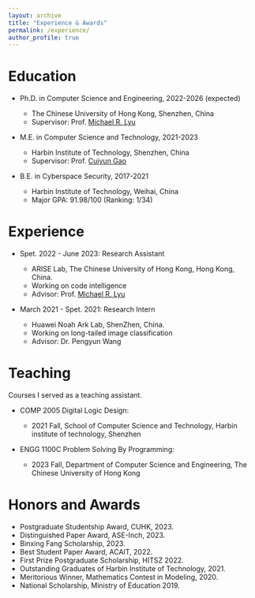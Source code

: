 ```yaml
---
layout: archive
title: "Experience & Awards"
permalink: /experience/
author_profile: true
---
```



Education
======
* Ph.D. in Computer Science and Engineering, 2022-2026 (expected)
  * The Chinese University of Hong Kong, Shenzhen, China
  * Supervisor: Prof. [Michael R. Lyu](http://www.cse.cuhk.edu.hk/lyu/home)
  
* M.E. in Computer Science and Technology, 2021-2023
  * Harbin Institute of Technology, Shenzhen, China
  * Supervisor: Prof. [Cuiyun Gao](https://cuiyungao.github.io/)

* B.E. in Cyberspace Security, 2017-2021
  * Harbin Institute of Technology, Weihai, China
  * Major GPA: 91.98/100 (Ranking: 1/34)

Experience
======


* Spet. 2022 - June 2023: Research Assistant
  * ARISE Lab, The Chinese University of Hong Kong, Hong Kong, China.
  * Working on code intelligence
  * Advisor: Prof. [Michael R. Lyu](http://www.cse.cuhk.edu.hk/lyu/home)

* March 2021 - Spet. 2021: Research Intern
  * Huawei Noah Ark Lab, ShenZhen, China.
  * Working on long-tailed image classification
  * Advisor: Dr. Pengyun Wang


# Teaching
Courses I served as a teaching assistant.  
- COMP 2005 Digital Logic Design:
  - 2021 Fall, School of Computer Science and Technology, Harbin institute of technology, Shenzhen

- ENGG 1100C Problem Solving By Programming:
  - 2023 Fall, Department of Computer Science and Engineering, The Chinese University of Hong Kong  

<div style='display: none'>
# Academic service

- Journal reviewer (With Prof. Cuiyun Gao):
  - TOSEM, TASLP, TSE
  

- Conference reviewer (With Prof. Cuiyun Gao): 
  - ASE 2023, Internetware 2023, ICSE-NIER 2023, ICSME 2022, SANER 2022, ASE-tool 2022, IJCAI 2022
</div>


Honors and Awards
======

- Postgraduate Studentship Award, CUHK, 2023.
- Distinguished Paper Award, ASE-Inch, 2023.
- Binxing Fang Scholarship, 2023.
- Best Student Paper Award, ACAIT, 2022.
- First Prize Postgraduate Scholarship, HITSZ 2022.
- Outstanding Graduates of Harbin Institute of Technology, 2021.
- Meritorious Winner, Mathematics Contest in Modeling, 2020.
- National Scholarship, Ministry of Education 2019.
